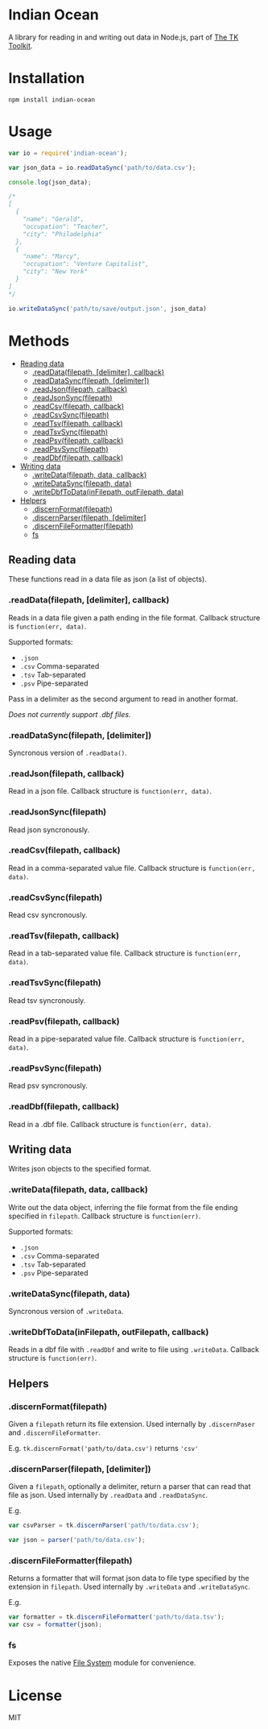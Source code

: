 Indian Ocean
============

A library for reading in and writing out data in Node.js, part of [The TK Toolkit](https://github.com/mhkeller/tktk).

# Installation

````
npm install indian-ocean
````

# Usage

````js
var io = require('indian-ocean');

var json_data = io.readDataSync('path/to/data.csv');

console.log(json_data);

/*
[
  {
    "name": "Gerald",
    "occupation": "Teacher",
    "city": "Philadelphia"
  },
  {
    "name": "Marcy",
    "occupation": "Venture Capitalist",
    "city": "New York"
  }
]
*/

io.writeDataSync('path/to/save/output.json', json_data)
````

# Methods

* [Reading data](#reading-data)
    * [.readData(filepath, [delimiter], callback)](#readdatafilepath-delimiter-callback)
    * [.readDataSync(filepath, [delimiter])](#readdatasyncfilepath-delimiter)
    * [.readJson(filepath, callback)](#readjsonfilepath-callback)
    * [.readJsonSync(filepath)](#readjsonsyncfilepath)
    * [.readCsv(filepath, callback)](#readcsvfilepath-callback)
    * [.readCsvSync(filepath)](#readcsvsyncfilepath)
    * [.readTsv(filepath, callback)](#readtsvfilepath-callback)
    * [.readTsvSync(filepath)](#readtsvsyncfilepath)
    * [.readPsv(filepath, callback)](#readpsvfilepath-callback)
    * [.readPsvSync(filepath)](#readpsvsyncfilepath)
    * [.readDbf(filepath, callback)](#readdbffilepath-callback)
* [Writing data](#writing-data)
    * [.writeData(filepath, data, callback)](#writedatafilepath-data-callback)
    * [.writeDataSync(filepath, data)](#writedatasyncfilepath-data)
    * [.writeDbfToData(inFilepath, outFilepath, data)](#writedbftodatainfilepath-outfilepath-callback)
* [Helpers](#helpers)
    * [.discernFormat(filepath)](#discernformatfilepath)
    * [.discernParser(filepath, [delimiter]](#discernparserfilepath-delimiter)
    * [.discernFileFormatter(filepath)](#discernfileformatterfilepath)
    * [fs](#fs)


## Reading data

These functions read in a data file as json (a list of objects).

### .readData(filepath, [delimiter], callback)

Reads in a data file given a path ending in the file format. Callback structure is `function(err, data)`.

Supported formats:

* `.json`
* `.csv` Comma-separated
* `.tsv` Tab-separated
* `.psv` Pipe-separated

Pass in a delimiter as the second argument to read in another format.

*Does not currently support .dbf files.*

### .readDataSync(filepath, [delimiter])

Syncronous version of `.readData()`.

### .readJson(filepath, callback)

Read in a json file. Callback structure is `function(err, data)`.

### .readJsonSync(filepath)

Read json syncronously.

### .readCsv(filepath, callback)

Read in a comma-separated value file. Callback structure is `function(err, data)`.

### .readCsvSync(filepath)

Read csv syncronously.

### .readTsv(filepath, callback)

Read in a tab-separated value file. Callback structure is `function(err, data)`.

### .readTsvSync(filepath)

Read tsv syncronously.

### .readPsv(filepath, callback)

Read in a pipe-separated value file. Callback structure is `function(err, data)`.

### .readPsvSync(filepath)

Read psv syncronously.

### .readDbf(filepath, callback)

Read in a .dbf file. Callback structure is `function(err, data)`.

## Writing data

Writes json objects to the specified format.

### .writeData(filepath, data, callback)

Write out the data object, inferring the file format from the file ending specified in `filepath`. Callback structure is `function(err)`.

Supported formats:

* `.json`
* `.csv` Comma-separated
* `.tsv` Tab-separated
* `.psv` Pipe-separated

### .writeDataSync(filepath, data)

Syncronous version of `.writeData`.

### .writeDbfToData(inFilepath, outFilepath, callback)

Reads in a dbf file with `.readDbf` and write to file using `.writeData`. Callback structure is `function(err)`.

## Helpers

### .discernFormat(filepath)

Given a `filepath` return its file extension. Used internally by `.discernPaser` and `.discernFileFormatter`.

E.g. `tk.discernFormat('path/to/data.csv')` returns `'csv'`

### .discernParser(filepath, [delimiter])

Given a `filepath`, optionally a delimiter, return a parser that can read that file as json. Used internally by `.readData` and `.readDataSync`.

E.g. 

````js
var csvParser = tk.discernParser('path/to/data.csv');

var json = parser('path/to/data.csv');
````

### .discernFileFormatter(filepath)

Returns a formatter that will format json data to file type specified by the extension in `filepath`. Used internally by `.writeData` and `.writeDataSync`.

E.g.

````js
var formatter = tk.discernFileFormatter('path/to/data.tsv');
var csv = formatter(json);
````

### fs

Exposes the native [File System](http://nodejs.org/api/fs.html) module for convenience.

# License

MIT 
